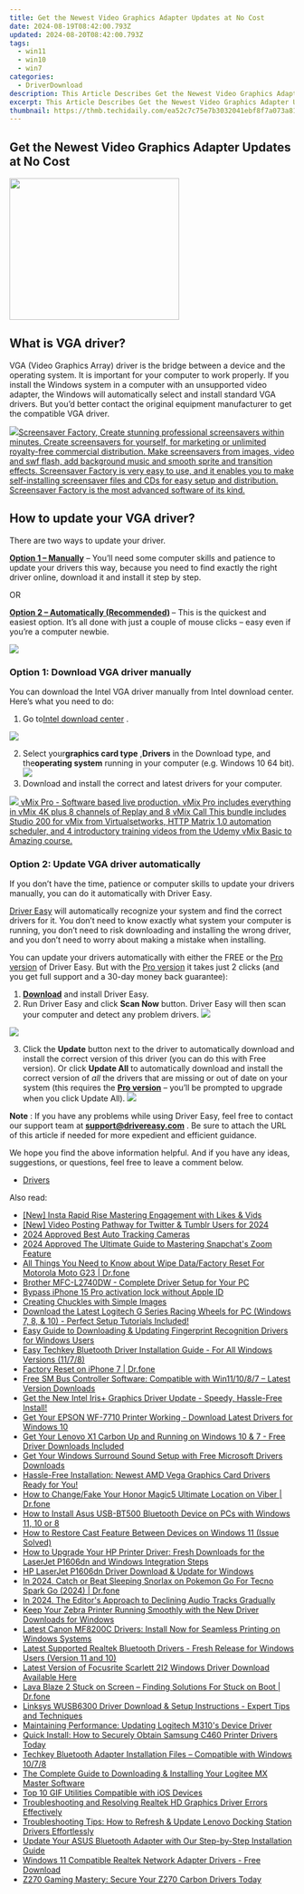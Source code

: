 ```yaml
---
title: Get the Newest Video Graphics Adapter Updates at No Cost
date: 2024-08-19T08:42:00.793Z
updated: 2024-08-20T08:42:00.793Z
tags:
  - win11
  - win10
  - win7
categories:
  - DriverDownload
description: This Article Describes Get the Newest Video Graphics Adapter Updates at No Cost
excerpt: This Article Describes Get the Newest Video Graphics Adapter Updates at No Cost
thumbnail: https://thmb.techidaily.com/ea52c7c75e7b3032041ebf8f7a073a81be868964630fead8d644714b724c8d98.jpg
---
```


## Get the Newest Video Graphics Adapter Updates at No Cost

<!-- affiliate ads begin -->
<a href="https://printrendy.pxf.io/c/5597632/1453719/17020" target="_top" id="1453719"><img src="//a.impactradius-go.com/display-ad/17020-1453719" border="0" alt="" width="300" height="250"/></a><img height="0" width="0" src="https://imp.pxf.io/i/5597632/1453719/17020" style="position:absolute;visibility:hidden;" border="0" />
<!-- affiliate ads end -->
## What is VGA driver?

 VGA (Video Graphics Array) driver is the bridge between a device and the operating system. It is important for your computer to work properly. If you install the Windows system in a computer with an unsupported video adapter, the Windows will automatically select and install standard VGA drivers. But you’d better contact the original equipment manufacturer to get the compatible VGA driver.

<!-- affiliate ads begin -->
<a href="https://secure.2checkout.com/order/checkout.php?PRODS=194977&QTY=1&AFFILIATE=108875&CART=1"><img src="https://www.blumentals.net/scrfactory/images/screensaver-software.png" border="0">Screensaver Factory, Create stunning professional screensavers within minutes. Create screensavers for yourself, for marketing or unlimited royalty-free commercial distribution. Make screensavers from images, video and swf flash, add background music and smooth sprite and transition effects. Screensaver Factory is very easy to use, and it enables you to make self-installing screensaver files and CDs for easy setup and distribution. Screensaver Factory is the most advanced software of its kind.</a>
<!-- affiliate ads end -->
## How to update your VGA driver?

There are two ways to update your driver.

**[Option 1 – Manually](https://tools.techidaily.com/drivereasy/download/)**  – You’ll need some computer skills and patience to update your drivers this way, because you need to find exactly the right driver online, download it and install it step by step.

OR

**[Option 2 – Automatically (Recommended)](https://www.drivereasy.com/knowledge/update-your-vga-drivers/#op2) [](https://tools.techidaily.com/drivereasy/download/)**  – This is the quickest and easiest option. It’s all done with just a couple of mouse clicks – easy even if you’re a computer newbie.

<!-- affiliate ads begin -->
<a href="https://secure.2checkout.com/order/checkout.php?PRODS=4615471&QTY=1&AFFILIATE=108875&CART=1"><img src="https://images.wondershare.com/affiliate-image/affiliate_banners_en/max_782x90.png" border="0"></a>
<!-- affiliate ads end -->
### Option 1: Download VGA driver manually

 You can download the Intel VGA driver manually from Intel download center. Here’s what you need to do:

1. Go to[Intel download center](https://downloadcenter.intel.com/product/80939/Graphics-Drivers) .
<!-- affiliate ads begin -->
<a href="https://store.bitdefender.com/affiliate.php?ACCOUNT=BITLATIN&AFFILIATE=108875&PATH=http%3A%2F%2Fwww.bitdefender.com%2Fbusiness%3FAFFILIATE%3D108875%26RESOURCE%3D30%2525%2BOff%2Ball%2BGravityZone%2BProducts"><img src="https://www.bitdefender.com/content/dam/bitdefender/business/campaign/1200X628.png" border="0"></a>
<!-- affiliate ads end -->
2. Select your**graphics card type** ,**Drivers** in the Download type, and the**operating system** running in your computer (e.g. Windows 10 64 bit).![](https://images.drivereasy.com/wp-content/uploads/2019/07/vga.jpg)
3. Download and install the correct and latest drivers for your computer.

<!-- affiliate ads begin -->
<a href="https://secure.2checkout.com/order/checkout.php?PRODS=30901410&QTY=1&AFFILIATE=108875&CART=1"> <img src="https://secure.avangate.com/images/merchant/ce9a6fb2becc2d235e62b125e9260102/products/copy_1_copy_vMixCallScreenshot1-large.jpg" border="0"> vMix Pro - Software based live production. vMix Pro includes everything in vMix 4K plus 8 channels of Replay and 8 vMix Call 
This bundle includes Studio 200 for vMix from Virtualsetworks, HTTP Matrix 1.0 automation scheduler, and 4 introductory training videos from the Udemy vMix Basic to Amazing course. </a>
<!-- affiliate ads end -->
### Option 2: Update VGA driver automatically

 If you don’t have the time, patience or computer skills to update your drivers manually, you can do it automatically with Driver Easy.

[Driver Easy](https://tools.techidaily.com/drivereasy/download/) will automatically recognize your system and find the correct drivers for it. You don’t need to know exactly what system your computer is running, you don’t need to risk downloading and installing the wrong driver, and you don’t need to worry about making a mistake when installing.

 You can update your drivers automatically with either the FREE or the [Pro version](https://tools.techidaily.com/drivereasy/download/) of Driver Easy. But with the [Pro version](https://tools.techidaily.com/drivereasy/download/) it takes just 2 clicks (and you get full support and a 30-day money back guarantee):

1. **[Download](https://tools.techidaily.com/drivereasy/download/)** [](https://tools.techidaily.com/drivereasy/download/) and install Driver Easy.
2. Run Driver Easy and click **Scan Now** button. Driver Easy will then scan your computer and detect any problem drivers. ![](https://images.drivereasy.com/wp-content/uploads/2019/07/1-2.jpg)
<!-- affiliate ads begin -->
<a href="https://secure.2checkout.com/order/checkout.php?PRODS=4729320&QTY=1&AFFILIATE=108875&CART=1"><img src="https://secure.avangate.com/images/merchant/f7f07e7dab09533bc71247a5b29a7373/products/2_iDeviceMessageBox.png" border="0"></a>
<!-- affiliate ads end -->
3. Click the **Update** button next to the driver to automatically download and install the correct version of this driver (you can do this with Free version). Or click **Update All** to automatically download and install the correct version of _all_ the drivers that are missing or out of date on your system (this requires the **[Pro version](https://tools.techidaily.com/drivereasy/download/)**  – you’ll be prompted to upgrade when you click Update All). ![](https://images.drivereasy.com/wp-content/uploads/2019/07/2-1.jpg)

**Note** : If you have any problems while using Driver Easy, feel free to contact our support team at **[support@drivereasy.com](https://tools.techidaily.com/drivereasy/download/)**  . Be sure to attach the URL of this article if needed for more expedient and efficient guidance.

 We hope you find the above information helpful. And if you have any ideas, suggestions, or questions, feel free to leave a comment below.

* [Drivers](https://tools.techidaily.com/drivereasy/download/)

<ins class="adsbygoogle"
     style="display:block"
     data-ad-format="autorelaxed"
     data-ad-client="ca-pub-7571918770474297"
     data-ad-slot="1223367746"></ins>



<ins class="adsbygoogle"
     style="display:block"
     data-ad-client="ca-pub-7571918770474297"
     data-ad-slot="8358498916"
     data-ad-format="auto"
     data-full-width-responsive="true"></ins>

<span class="atpl-alsoreadstyle">Also read:</span>
<div><ul>
<li><a href="https://instagram-clips.techidaily.com/new-insta-rapid-rise-mastering-engagement-with-likes-and-vids/"><u>[New] Insta Rapid Rise  Mastering Engagement with Likes & Vids</u></a></li>
<li><a href="https://twitter-videos.techidaily.com/new-video-posting-pathway-for-twitter-and-tumblr-users-for-2024/"><u>[New] Video Posting Pathway for Twitter & Tumblr Users for 2024</u></a></li>
<li><a href="https://extra-information.techidaily.com/2024-approved-best-auto-tracking-cameras/"><u>2024 Approved  Best Auto Tracking Cameras</u></a></li>
<li><a href="https://fox-links.techidaily.com/2024-approved-the-ultimate-guide-to-mastering-snapchats-zoom-feature/"><u>2024 Approved  The Ultimate Guide to Mastering Snapchat's Zoom Feature</u></a></li>
<li><a href="https://phone-solutions.techidaily.com/all-things-you-need-to-know-about-wipe-datafactory-reset-for-motorola-moto-g23-drfone-by-drfone-reset-android-reset-android/"><u>All Things You Need to Know about Wipe Data/Factory Reset For Motorola Moto G23 | Dr.fone</u></a></li>
<li><a href="https://win-dash.techidaily.com/brother-mfc-l2740dw-complete-driver-setup-for-your-pc/"><u>Brother MFC-L2740DW - Complete Driver Setup for Your PC</u></a></li>
<li><a href="https://phone-solutions.techidaily.com/bypass-iphone-15-pro-activation-lock-without-apple-id-by-drfone-ios-unlock-ios-unlock/"><u>Bypass iPhone 15 Pro activation lock without Apple ID</u></a></li>
<li><a href="https://extra-lessons.techidaily.com/creating-chuckles-with-simple-images/"><u>Creating Chuckles with Simple Images</u></a></li>
<li><a href="https://win-dash.techidaily.com/1722969978391-download-the-latest-logitech-g-series-racing-wheels-for-pc-windows-7-8-and-10-perfect-setup-tutorials-included/"><u>Download the Latest Logitech G Series Racing Wheels for PC (Windows 7, 8, & 10) - Perfect Setup Tutorials Included!</u></a></li>
<li><a href="https://win-dash.techidaily.com/easy-guide-to-downloading-and-updating-fingerprint-recognition-drivers-for-windows-users/"><u>Easy Guide to Downloading & Updating Fingerprint Recognition Drivers for Windows Users</u></a></li>
<li><a href="https://win-dash.techidaily.com/easy-techkey-bluetooth-driver-installation-guide-for-all-windows-versions-1178/"><u>Easy Techkey Bluetooth Driver Installation Guide - For All Windows Versions (11/7/8)</u></a></li>
<li><a href="https://phone-solutions.techidaily.com/factory-reset-on-iphone-7-drfone-by-drfone-ios-system-repair-ios-system-repair/"><u>Factory Reset on iPhone 7 | Dr.fone</u></a></li>
<li><a href="https://win-dash.techidaily.com/free-sm-bus-controller-software-compatible-with-win111087-latest-version-downloads/"><u>Free SM Bus Controller Software: Compatible with Win11/10/8/7 – Latest Version Downloads</u></a></li>
<li><a href="https://win-dash.techidaily.com/1722972190125-get-the-new-intel-irisplus-graphics-driver-update-speedy-hassle-free-install/"><u>Get the New Intel Iris+ Graphics Driver Update - Speedy, Hassle-Free Install!</u></a></li>
<li><a href="https://win-dash.techidaily.com/get-your-epson-wf-7710-printer-working-download-latest-drivers-for-windows-10/"><u>Get Your EPSON WF-7710 Printer Working - Download Latest Drivers for Windows 10</u></a></li>
<li><a href="https://win-dash.techidaily.com/get-your-lenovo-x1-carbon-up-and-running-on-windows-10-and-7-free-driver-downloads-included/"><u>Get Your Lenovo X1 Carbon Up and Running on Windows 10 & 7 - Free Driver Downloads Included</u></a></li>
<li><a href="https://win-dash.techidaily.com/get-your-windows-surround-sound-setup-with-free-microsoft-drivers-downloads/"><u>Get Your Windows Surround Sound Setup with Free Microsoft Drivers Downloads</u></a></li>
<li><a href="https://win-dash.techidaily.com/hassle-free-installation-newest-amd-vega-graphics-card-drivers-ready-for-you/"><u>Hassle-Free Installation: Newest AMD Vega Graphics Card Drivers Ready for You!</u></a></li>
<li><a href="https://review-topics.techidaily.com/how-to-changefake-your-honor-magic5-ultimate-location-on-viber-drfone-by-drfone-virtual-android/"><u>How to Change/Fake Your Honor Magic5 Ultimate Location on Viber | Dr.fone</u></a></li>
<li><a href="https://win-dash.techidaily.com/how-to-install-asus-usb-bt500-bluetooth-device-on-pcs-with-windows-11-10-or-8/"><u>How to Install Asus USB-BT500 Bluetooth Device on PCs with Windows 11, 10 or 8</u></a></li>
<li><a href="https://win-howtos.techidaily.com/how-to-restore-cast-feature-between-devices-on-windows-11-issue-solved/"><u>How to Restore Cast Feature Between Devices on Windows 11 (Issue Solved)</u></a></li>
<li><a href="https://win-dash.techidaily.com/how-to-upgrade-your-hp-printer-driver-fresh-downloads-for-the-laserjet-p1606dn-and-windows-integration-steps/"><u>How to Upgrade Your HP Printer Driver: Fresh Downloads for the LaserJet P1606dn and Windows Integration Steps</u></a></li>
<li><a href="https://hardware-help.techidaily.com/hp-laserjet-p1606dn-driver-download-and-update-for-windows/"><u>HP LaserJet P1606dn Driver Download & Update for Windows</u></a></li>
<li><a href="https://android-pokemon-go.techidaily.com/in-2024-catch-or-beat-sleeping-snorlax-on-pokemon-go-for-tecno-spark-go-2024-drfone-by-drfone-virtual-android/"><u>In 2024, Catch or Beat Sleeping Snorlax on Pokemon Go For Tecno Spark Go (2024) | Dr.fone</u></a></li>
<li><a href="https://some-approaches.techidaily.com/in-2024-the-editors-approach-to-declining-audio-tracks-gradually/"><u>In 2024, The Editor's Approach to Declining Audio Tracks Gradually</u></a></li>
<li><a href="https://win-dash.techidaily.com/keep-your-zebra-printer-running-smoothly-with-the-new-driver-downloads-for-windows/"><u>Keep Your Zebra Printer Running Smoothly with the New Driver Downloads for Windows</u></a></li>
<li><a href="https://win-dash.techidaily.com/latest-canon-mf8200c-drivers-install-now-for-seamless-printing-on-windows-systems/"><u>Latest Canon MF8200C Drivers: Install Now for Seamless Printing on Windows Systems</u></a></li>
<li><a href="https://win-dash.techidaily.com/latest-supported-realtek-bluetooth-drivers-fresh-release-for-windows-users-version-11-and-10/"><u>Latest Supported Realtek Bluetooth Drivers - Fresh Release for Windows Users (Version 11 and 10)</u></a></li>
<li><a href="https://win-dash.techidaily.com/latest-version-of-focusrite-scarlett-2i2-windows-driver-download-available-here/"><u>Latest Version of Focusrite Scarlett 2I2 Windows Driver Download Available Here</u></a></li>
<li><a href="https://fix-guide.techidaily.com/lava-blaze-2-stuck-on-screen-finding-solutions-for-stuck-on-boot-drfone-by-drfone-fix-android-problems-fix-android-problems/"><u>Lava Blaze 2 Stuck on Screen – Finding Solutions For Stuck on Boot | Dr.fone</u></a></li>
<li><a href="https://win-dash.techidaily.com/linksys-wusb6300-driver-download-and-setup-instructions-expert-tips-and-techniques/"><u>Linksys WUSB6300 Driver Download & Setup Instructions - Expert Tips and Techniques</u></a></li>
<li><a href="https://win-dash.techidaily.com/maintaining-performance-updating-logitech-m310s-device-driver/"><u>Maintaining Performance: Updating Logitech M310's Device Driver</u></a></li>
<li><a href="https://win-dash.techidaily.com/1722969909488-quick-install-how-to-securely-obtain-samsung-c460-printer-drivers-today/"><u>Quick Install: How to Securely Obtain Samsung C460 Printer Drivers Today</u></a></li>
<li><a href="https://win-dash.techidaily.com/techkey-bluetooth-adapter-installation-files-compatible-with-windows-1078/"><u>Techkey Bluetooth Adapter Installation Files – Compatible with Windows 10/7/8</u></a></li>
<li><a href="https://win-dash.techidaily.com/the-complete-guide-to-downloading-and-installing-your-logitee-mx-master-software/"><u>The Complete Guide to Downloading & Installing Your Logitee MX Master Software</u></a></li>
<li><a href="https://extra-tips.techidaily.com/top-10-gif-utilities-compatible-with-ios-devices/"><u>Top 10 GIF Utilities  Compatible with iOS Devices</u></a></li>
<li><a href="https://win-dash.techidaily.com/troubleshooting-and-resolving-realtek-hd-graphics-driver-errors-effectively/"><u>Troubleshooting and Resolving Realtek HD Graphics Driver Errors Effectively</u></a></li>
<li><a href="https://win-dash.techidaily.com/troubleshooting-tips-how-to-refresh-and-update-lenovo-docking-station-drivers-effortlessly/"><u>Troubleshooting Tips: How to Refresh & Update Lenovo Docking Station Drivers Effortlessly</u></a></li>
<li><a href="https://win-dash.techidaily.com/update-your-asus-bluetooth-adapter-with-our-step-by-step-installation-guide/"><u>Update Your ASUS Bluetooth Adapter with Our Step-by-Step Installation Guide</u></a></li>
<li><a href="https://win-dash.techidaily.com/windows-11-compatible-realtek-network-adapter-drivers-free-download/"><u>Windows 11 Compatible Realtek Network Adapter Drivers - Free Download</u></a></li>
<li><a href="https://win-dash.techidaily.com/1722977184633-z270-gaming-mastery-secure-your-z270-carbon-drivers-today/"><u>Z270 Gaming Mastery: Secure Your Z270 Carbon Drivers Today</u></a></li>
</ul></div>

